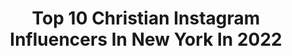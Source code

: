 ---
title: Top 10 Christian Instagram Influencers In New York In 2022
description: >-
  Find top christian Instagram influencers in New York in 2022. Most popular hashtags: #ad #viral #christian #explorepage.
platform: Instagram
hits: 59
text_top: Discover the most popular Instagram accounts on inBeat.
text_bottom: Our search engine holds 59 Instagram influencers like this in New York, United States for you to contact.
profiles:
  - username: "thejudge44"
    fullname: >-
      Aaron Judge
    bio: >-
      Christian. New York. @allriseofficial
    location: "United States"
    followers: 1208806
    engagement: 526
    commentsToLikes: 0.011765
    id: ck0tsyfl00g710i19xh9yb120
    verified: true
    hashtags: "#createdwithadidas, #therealheroes, #hulu, #ad"
  - username: "famousangel7"
    fullname: >-
      Fatmanbandit💫
    bio: >-
      Comedy 🥩 artist CEO of FMBG #fatmanbanditGang New single out now go buy it go stream it ❤️ gb garden boy shit /for bookings dm @tnasty._
    location: "United States"
    followers: 43022
    engagement: 905
    commentsToLikes: 0.016862
    id: ckaotohqwwsd80i7806ijjnl9
    verified: false
    hashtags: "#wtfvideos, #funnyshit, #comedy, #wshh"
  - username: "air.say"
    fullname: >-
      Ese
    bio: >-
      🇳🇬 🇺🇸 Port Harcourt breed 📍New York
    location: "United States"
    followers: 7696
    engagement: 878
    commentsToLikes: 0.066767
    id: ckap0a6q5pflh0i78wv0bvy4g
    verified: false
    hashtags: "#loveyou, #blackgirlmagic, #girl, #interracialcouple"
  - username: "christianbendek"
    fullname: >-
      CHRISTIAN BENDEK
    bio: >-
      The endless follies and tiny triumphs of a giant disaster.📍New York.
    location: "United States"
    followers: 147521
    engagement: 189
    commentsToLikes: 0.029894
    id: ck55jpf8jxi1x0i11afnpfbtz
    verified: true
    hashtags: "#stregismc, #iworkwithprimark, #stregislover, #liveexquisite"
  - username: "bnimmo24"
    fullname: >-
      Brandon Nimmo
    bio: >-
      Christian from Cheyenne, Wyoming and now a player in the New York Mets organization.
    location: "United States"
    followers: 61985
    engagement: 799
    commentsToLikes: 0.021097
    id: ck6txf275xgxu0j71w23yg932
    verified: true
    hashtags: "#nyc, #florida, #lgm, #nym"
  - username: "abnerhimely"
    fullname: >-
      Angel 👼🏼
    bio: >-
      #twitter | #facebook ™️ New York City #newyork 🖋Writer 🎵Singer | Musician #worship ✖️Email for Bookings ➰Te Podemos Sentir|Confia
    location: "United States"
    followers: 39408
    engagement: 582
    commentsToLikes: 0.023085
    id: ck5ciwpf5tiyj0i115bi3453n
    verified: false
    hashtags: "#coronavirus, #micasaestucasa, #covid19, #cuarentena"
  - username: "kyledavidmalone"
    fullname: >-
      KYLE MALONE
    bio: >-
      Hairstylist & Artist represented by Bryan Bantry Agency / Native New Yorker 🗽
    location: "United States"
    followers: 20557
    engagement: 185
    commentsToLikes: 0.056236
    id: ck5c00sv6s7se0i11oxtis5wl
    verified: false
    hashtags: "#photo, #hair, #lunabijl, #kylemalonehair"
  - username: "answers.luke"
    fullname: >-
      †𝐋𝐮𝐤𝐞 𝐉𝐞𝐬𝐬𝐮𝐩†
    bio: >-
      ✞Young Christian Preacher/Apologist✞ •Follower of Christ• @burningfaithofficial 💕𝗛𝗲𝗹𝗽 𝗦𝘂𝗽𝗽𝗼𝗿𝘁 𝗠𝘆 𝗠𝗶𝗻𝗶𝘀𝘁𝗿𝘆 𝗕𝘆 𝗖𝗹𝗶𝗰𝗸𝗶𝗻𝗴 𝗧𝗵𝗲 𝗟𝗶𝗻𝗸 𝗕𝗲𝗹𝗼𝘄!(email4promos‼️)
    location: "United States"
    followers: 40169
    engagement: 1722
    commentsToLikes: 0.041544
    id: ck8wgj9p2hghj0j78qi14imiz
    verified: false
    hashtags: "#jesuschrist, #jesussaves, #god, #jesuslovesyou"
  - username: "ryanalexandra.petit"
    fullname: >-
      Ryan Alexandra | Style
    bio: >-
      NYC📍| Christian | 90s Moodboard 🇻🇪🇭🇹 | 90s Style | Depop shop @_ryan_alexandra ✴↘️ CATCH ME ON @refinery29 ↙️✴
    location: "United States"
    followers: 5556
    engagement: 862
    commentsToLikes: 0.111363
    id: ck8synv9vle3e0j783dkjqiy6
    verified: false
    hashtags: "#blackownedjewelry, #blackisbeautiful, #90sstyleinspo, #90sstyleinfluencer"
  - username: "jennifercallahan"
    fullname: >-
      Jennifer Callahan • love lulu
    bio: >-
      ✧ based in Los Angeles » mindful creative + encouraging blogger ◦ christian, wellness, clean living ⋯ #lovelulu ⋒ get my How to Be Whole guide below!
    location: "United States"
    followers: 16250
    engagement: 276
    commentsToLikes: 0.103151
    id: ck8swmlblejgs0j7839ebf2s4
    verified: false
    hashtags: "#ad, #nymnaturals, #nymattarget, #newyorkers"
---